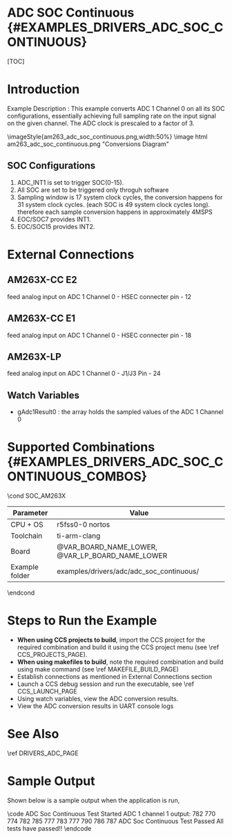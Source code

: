 # ADC SOC Continuous {#EXAMPLES_DRIVERS_ADC_SOC_CONTINUOUS}

[TOC]

# Introduction

Example Description :
     This example converts ADC 1 Channel 0 on all its SOC configurations,
essentially achieving full sampling rate on the input signal on the
given channel. The ADC clock is prescaled to a factor of 3.

\imageStyle{am263_adc_soc_continuous.png,width:50%}
\image html am263_adc_soc_continuous.png "Conversions Diagram"

## SOC Configurations
1. ADC_INT1 is set to trigger SOC(0-15).
2. All SOC are set to be triggered only throguh software
3. Sampling window is 17 system clock cycles, the conversion happens for 31
   system clock cycles. (each SOC is 49 system clock cycles long).
   therefore each sample conversion happens in approximately 4MSPS
4. EOC/SOC7 provides INT1.
5. EOC/SOC15 provides INT2.

# External Connections
## AM263X-CC E2
feed analog input on ADC 1 Channel 0 - HSEC connecter pin - 12
## AM263X-CC E1
feed analog input on ADC 1 Channel 0 - HSEC connecter pin - 18
## AM263X-LP
feed analog input on ADC 1 Channel 0 - J1/J3 Pin - 24

## Watch Variables
- gAdc1Result0 : the array holds the sampled values of the ADC 1 Channel 0

# Supported Combinations {#EXAMPLES_DRIVERS_ADC_SOC_CONTINUOUS_COMBOS}

\cond SOC_AM263X

 Parameter      | Value
 ---------------|-----------
 CPU + OS       | r5fss0-0 nortos
 Toolchain      | ti-arm-clang
 Board          | @VAR_BOARD_NAME_LOWER, @VAR_LP_BOARD_NAME_LOWER
 Example folder | examples/drivers/adc/adc_soc_continuous/

\endcond

# Steps to Run the Example

- **When using CCS projects to build**, import the CCS project for the required combination
  and build it using the CCS project menu (see \ref CCS_PROJECTS_PAGE).
- **When using makefiles to build**, note the required combination and build using
  make command (see \ref MAKEFILE_BUILD_PAGE)
- Establish connections as mentioned in External Connections section
- Launch a CCS debug session and run the executable, see \ref CCS_LAUNCH_PAGE
- Using watch variables, view the ADC conversion results.
- View the ADC conversion results in UART console logs

# See Also

\ref DRIVERS_ADC_PAGE

# Sample Output

Shown below is a sample output when the application is run,

\code
ADC Soc Continuous Test Started
ADC 1 channel 1 output:
	782
	770
	774
	782
	785
	777
	783
	777
	790
	786
	787
ADC Soc Continuous Test Passed
All tests have passed!!
\endcode

